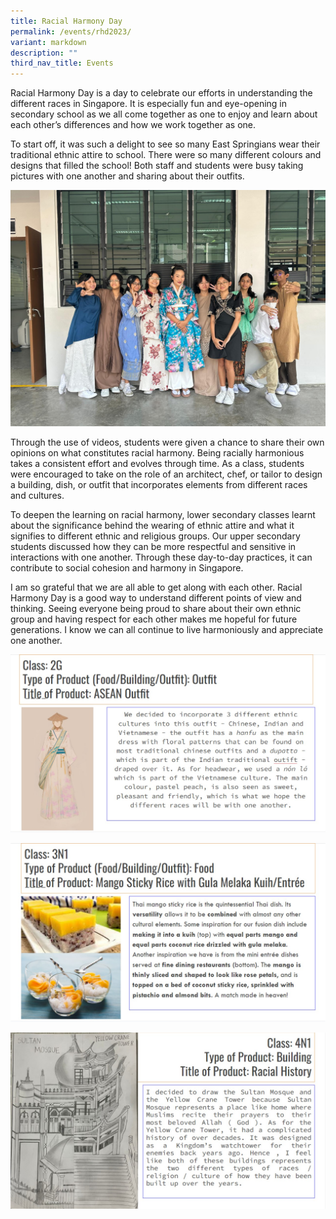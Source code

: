 ```yaml
---
title: Racial Harmony Day
permalink: /events/rhd2023/
variant: markdown
description: ""
third_nav_title: Events
---
```

Racial Harmony Day is a day to celebrate our efforts in understanding the different races in Singapore. It is especially fun and eye-opening in secondary school as we all come together as one to enjoy and learn about each other’s differences and how we work together as one.
  
To start off, it was such a delight to see so many East Springians wear their traditional ethnic attire to school. There were so many different colours and designs that filled the school! Both staff and students were busy taking pictures with one another and sharing about their outfits.

![](/images/Events/2023%20RHD/rhd5_2023.jpeg)

Through the use of videos, students were given a chance to share their own opinions on what constitutes racial harmony. Being racially harmonious takes a consistent effort and evolves through time. As a class, students were encouraged to take on the role of an architect, chef, or tailor to design a building, dish, or outfit that incorporates elements from different races and cultures.
 
To deepen the learning on racial harmony, lower secondary classes learnt about the significance behind the wearing of ethnic attire and what it signifies to different ethnic and religious groups. Our upper secondary students discussed how they can be more respectful and sensitive in interactions with one another. Through these day-to-day practices, it can contribute to social cohesion and harmony in Singapore.

I am so grateful that we are all able to get along with each other. Racial Harmony Day is a good way to understand different points of view and thinking. Seeing everyone being proud to share about their own ethnic group and having respect for each other makes me hopeful for future generations. I know we can all continue to live harmoniously and appreciate one another.

![](/images/Events/2023%20RHD/rhd1_write.jpg)

![](/images/Events/2023%20RHD/rhd2_write.jpg)

![](/images/Events/2023%20RHD/rhd3_write.jpg)